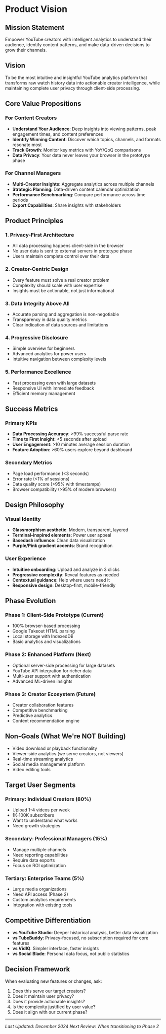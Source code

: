 # Product Vision

## Mission Statement
Empower YouTube creators with intelligent analytics to understand their audience, identify content patterns, and make data-driven decisions to grow their channels.

## Vision
To be the most intuitive and insightful YouTube analytics platform that transforms raw watch history data into actionable creator intelligence, while maintaining complete user privacy through client-side processing.

## Core Value Propositions

### For Content Creators
- **Understand Your Audience**: Deep insights into viewing patterns, peak engagement times, and content preferences
- **Identify Winning Content**: Discover which topics, channels, and formats resonate most
- **Track Growth**: Monitor key metrics with YoY/QoQ comparisons
- **Data Privacy**: Your data never leaves your browser in the prototype phase

### For Channel Managers
- **Multi-Creator Insights**: Aggregate analytics across multiple channels
- **Strategic Planning**: Data-driven content calendar optimization
- **Performance Benchmarking**: Compare performance across time periods
- **Export Capabilities**: Share insights with stakeholders

## Product Principles

### 1. Privacy-First Architecture
- All data processing happens client-side in the browser
- No user data is sent to external servers in prototype phase
- Users maintain complete control over their data

### 2. Creator-Centric Design
- Every feature must solve a real creator problem
- Complexity should scale with user expertise
- Insights must be actionable, not just informational

### 3. Data Integrity Above All
- Accurate parsing and aggregation is non-negotiable
- Transparency in data quality metrics
- Clear indication of data sources and limitations

### 4. Progressive Disclosure
- Simple overview for beginners
- Advanced analytics for power users
- Intuitive navigation between complexity levels

### 5. Performance Excellence
- Fast processing even with large datasets
- Responsive UI with immediate feedback
- Efficient memory management

## Success Metrics

### Primary KPIs
- **Data Processing Accuracy**: >99% successful parse rate
- **Time to First Insight**: <5 seconds after upload
- **User Engagement**: >10 minutes average session duration
- **Feature Adoption**: >60% users explore beyond dashboard

### Secondary Metrics
- Page load performance (<3 seconds)
- Error rate (<1% of sessions)
- Data quality score (>95% with timestamps)
- Browser compatibility (>95% of modern browsers)

## Design Philosophy

### Visual Identity
- **Glassmorphism aesthetic**: Modern, transparent, layered
- **Terminal-inspired elements**: Power user appeal
- **Basedash influence**: Clean data visualization
- **Purple/Pink gradient accents**: Brand recognition

### User Experience
- **Intuitive onboarding**: Upload and analyze in 3 clicks
- **Progressive complexity**: Reveal features as needed
- **Contextual guidance**: Help where users need it
- **Responsive design**: Desktop-first, mobile-friendly

## Phase Evolution

### Phase 1: Client-Side Prototype (Current)
- 100% browser-based processing
- Google Takeout HTML parsing
- Local storage with IndexedDB
- Basic analytics and visualizations

### Phase 2: Enhanced Platform (Next)
- Optional server-side processing for large datasets
- YouTube API integration for richer data
- Multi-user support with authentication
- Advanced ML-driven insights

### Phase 3: Creator Ecosystem (Future)
- Creator collaboration features
- Competitive benchmarking
- Predictive analytics
- Content recommendation engine

## Non-Goals (What We're NOT Building)
- Video download or playback functionality
- Viewer-side analytics (we serve creators, not viewers)
- Real-time streaming analytics
- Social media management platform
- Video editing tools

## Target User Segments

### Primary: Individual Creators (80%)
- Upload 1-4 videos per week
- 1K-100K subscribers
- Want to understand what works
- Need growth strategies

### Secondary: Professional Managers (15%)
- Manage multiple channels
- Need reporting capabilities
- Require data exports
- Focus on ROI optimization

### Tertiary: Enterprise Teams (5%)
- Large media organizations
- Need API access (Phase 2)
- Custom analytics requirements
- Integration with existing tools

## Competitive Differentiation
- **vs YouTube Studio**: Deeper historical analysis, better data visualization
- **vs TubeBuddy**: Privacy-focused, no subscription required for core features
- **vs VidIQ**: Simpler interface, faster insights
- **vs Social Blade**: Personal data focus, not public statistics

## Decision Framework
When evaluating new features or changes, ask:
1. Does this serve our target creators?
2. Does it maintain user privacy?
3. Does it provide actionable insights?
4. Is the complexity justified by user value?
5. Does it align with our current phase?

---
*Last Updated: December 2024*
*Next Review: When transitioning to Phase 2*